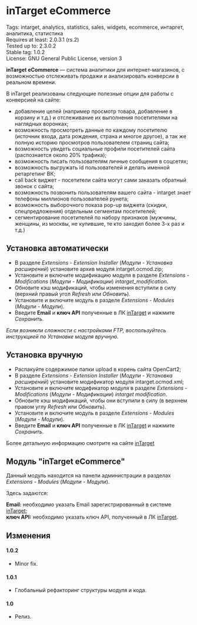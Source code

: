 # inTarget eCommerce

Tags: intarget, analytics, statistics, sales, widgets, ecommerce, интаргет, аналитика, статистика  
Requires at least: 2.0.3.1 (rs.2)  
Tested up to: 2.3.0.2  
Stable tag: 1.0.2  
License: GNU General Public License, version 3  

**inTarget eCommerce** &mdash; система аналитики для интернет-магазинов, с возможностью отслеживать продажи и анализировать конверсии в реальном времени.  

В inTarget реализованы следующие полезные опции для работы с конверсией на сайте:
 - добавление целей (например просмотр товара, добавление в корзину и т.д.) и отслеживание их выполнения посетителями на наглядных воронках;
 - возможность просмотреть данные по каждому посетителю (источник входа, дата рождения, страна и многое другое), а так же полную историю просмотров пользователем страниц сайта;
 - возможность увидеть социальные профили посетителей сайта (распознается около 20% трафика);
 - возможность писать пользователям личные сообщения в соцсетях;
 - возможность выгружать id пользователей и делать именной ретаргетинг ВК;
 - call back виджет - посетители сайта могут сами заказать обратный звонок с сайта;
 - возможность позвонить пользователям вашего сайта - intarget знает телефоны миллионов пользователей рунета;
 - возможность выборочного показа pop-up виджета (скидки, спецпредложения) отдельным сегментам посетителей;
 - сегментирование посетителей по набору признаков (мужчины, женщины, из москвы, не купившие, те кто заходил более 3-х раз и т.д.)

## Установка автоматически
  - В разделе *Extensions - Extension Installer* (*Модули - Установка расширений*) установите архив модуля intarget.ocmod.zip;
  - Установите и включите модификацию модуля в разделе *Extensions - Modifications* (*Модули - Модификации*) *intarget_modification*.
  - Обновите кэш модификаций, чтобы изменения вступили в силу (верхний правый угол *Refresh* или *Обновить*).
  - Установите и включите модуль в разделе *Extensions - Мodules* (*Модули - Модули*).
  - Введите **Email** и **ключ API** полученные в ЛК [inTarget](https://intarget.ru) и нажмите *Сохранить*.

*Если возникли сложности с настройками FTP, воспользуйтесь инструкцией по Установке модуля вручную.*

## Установка вручную
  - Распакуйте содержимое папки upload в корень сайта OpenCart2;
  - В разделе *Extensions - Extension Installer* (*Модули - Установка расширений*) установите модификатор модуля intarget.ocmod.xml;
  - Установите и включите модификатор модуля в разделе *Extensions - Modifications* (*Модули - Модификации*) *intarget modification*.
  - Обновите кэш модификаций, чтобы они вступили в силу (в верхнем правом углу *Refresh* или *Обновить*).
  - Установите и включите модуль в разделе *Extensions - Мodules* (*Модули - Модули*).
  - Введите **Email** и **ключ API** полученные в ЛК [inTarget](https://intarget.ru) и нажмите *Сохранить*.

Более детальную информацию смотрите на сайте [inTarget](https://intarget.ru)

## Модуль "inTarget eCommerce"

Данный модуль находится на панели администрации в разделах *Extensions - Мodules* (*Модули - Модули*).

Здесь задаются:

**Email:** необходимо указать Email зарегистрированный в системе [inTarget](https://intarget.ru);  
**ключ API:** необходимо указать ключ API, полученный в ЛК [inTarget](https://intarget.ru).  

## Изменения

#### 1.0.2
 - Minor fix.

#### 1.0.1
 - Глобальный рефакторинг структуры модуля и кода.

#### 1.0
 * Релиз.
